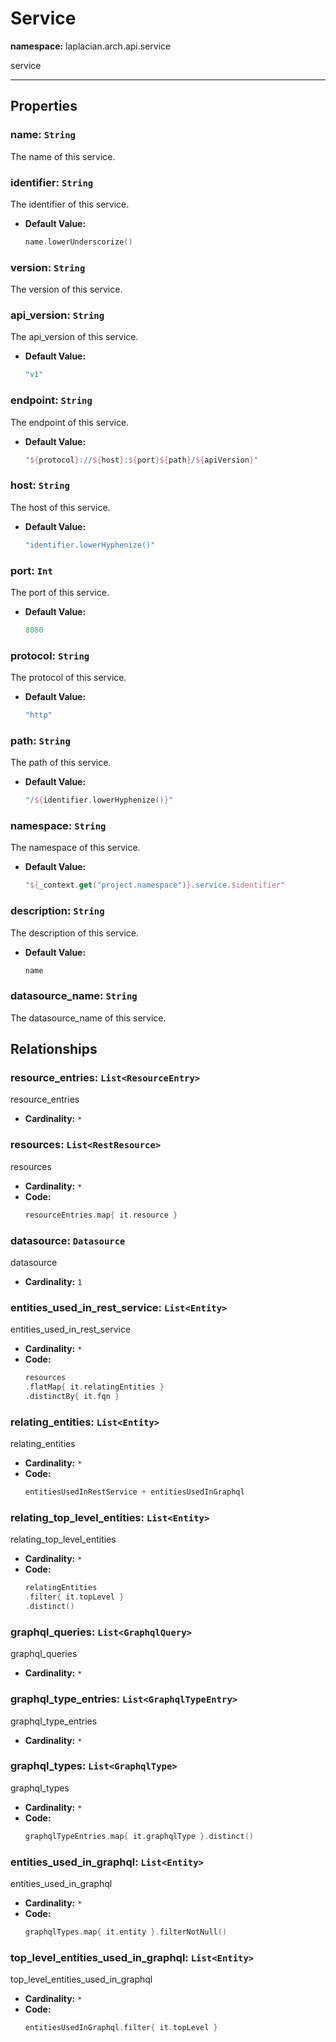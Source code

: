 # **Service**
**namespace:** laplacian.arch.api.service

service



---

## Properties

### name: `String`
The name of this service.

### identifier: `String`
The identifier of this service.
- **Default Value:**
  ```kotlin
  name.lowerUnderscorize()
  ```

### version: `String`
The version of this service.

### api_version: `String`
The api_version of this service.
- **Default Value:**
  ```kotlin
  "v1"
  ```

### endpoint: `String`
The endpoint of this service.
- **Default Value:**
  ```kotlin
  "${protocol}://${host}:${port}${path}/${apiVersion}"
  ```

### host: `String`
The host of this service.
- **Default Value:**
  ```kotlin
  "identifier.lowerHyphenize()"
  ```

### port: `Int`
The port of this service.
- **Default Value:**
  ```kotlin
  8080
  ```

### protocol: `String`
The protocol of this service.
- **Default Value:**
  ```kotlin
  "http"
  ```

### path: `String`
The path of this service.
- **Default Value:**
  ```kotlin
  "/${identifier.lowerHyphenize()}"
  ```

### namespace: `String`
The namespace of this service.
- **Default Value:**
  ```kotlin
  "${_context.get("project.namespace")}.service.$identifier"
  ```

### description: `String`
The description of this service.
- **Default Value:**
  ```kotlin
  name
  ```

### datasource_name: `String`
The datasource_name of this service.

## Relationships

### resource_entries: `List<ResourceEntry>`
resource_entries
- **Cardinality:** `*`

### resources: `List<RestResource>`
resources
- **Cardinality:** `*`
- **Code:**
  ```kotlin
  resourceEntries.map{ it.resource }
  ```

### datasource: `Datasource`
datasource
- **Cardinality:** `1`

### entities_used_in_rest_service: `List<Entity>`
entities_used_in_rest_service
- **Cardinality:** `*`
- **Code:**
  ```kotlin
  resources
  .flatMap{ it.relatingEntities }
  .distinctBy{ it.fqn }
  ```

### relating_entities: `List<Entity>`
relating_entities
- **Cardinality:** `*`
- **Code:**
  ```kotlin
  entitiesUsedInRestService + entitiesUsedInGraphql
  ```

### relating_top_level_entities: `List<Entity>`
relating_top_level_entities
- **Cardinality:** `*`
- **Code:**
  ```kotlin
  relatingEntities
  .filter{ it.topLevel }
  .distinct()
  ```

### graphql_queries: `List<GraphqlQuery>`
graphql_queries
- **Cardinality:** `*`

### graphql_type_entries: `List<GraphqlTypeEntry>`
graphql_type_entries
- **Cardinality:** `*`

### graphql_types: `List<GraphqlType>`
graphql_types
- **Cardinality:** `*`
- **Code:**
  ```kotlin
  graphqlTypeEntries.map{ it.graphqlType }.distinct()
  ```

### entities_used_in_graphql: `List<Entity>`
entities_used_in_graphql
- **Cardinality:** `*`
- **Code:**
  ```kotlin
  graphqlTypes.map{ it.entity }.filterNotNull()
  ```

### top_level_entities_used_in_graphql: `List<Entity>`
top_level_entities_used_in_graphql
- **Cardinality:** `*`
- **Code:**
  ```kotlin
  entitiesUsedInGraphql.filter{ it.topLevel }
  ```
